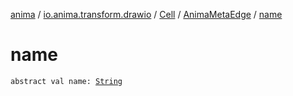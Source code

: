 [anima](../../../index.md) / [io.anima.transform.drawio](../../index.md) / [Cell](../index.md) / [AnimaMetaEdge](index.md) / [name](./name.md)

# name

`abstract val name: `[`String`](https://kotlinlang.org/api/latest/jvm/stdlib/kotlin/-string/index.html)